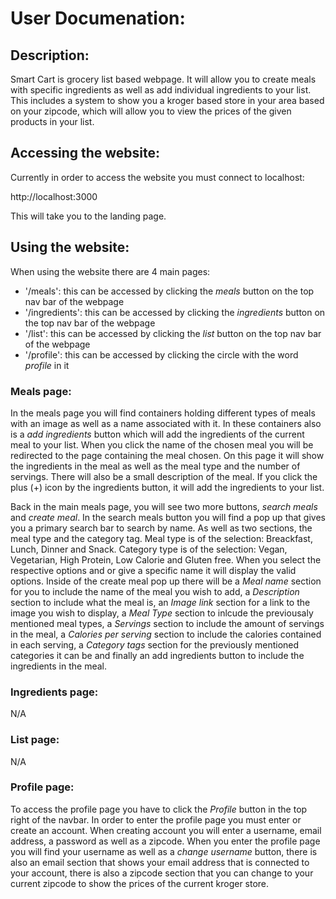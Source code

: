 # User Documenation:
## Description:
Smart Cart is grocery list based webpage. It will allow you to create meals with specific ingredients as well as add individual ingredients to your list. This includes a system to show you a kroger based store in your area based on your zipcode, which will allow you to view the prices of the given products in your list.

## Accessing the website:
Currently in order to access the website you must connect to localhost:

http://localhost:3000

This will take you to the landing page. 

## Using the website:
When using the website there are 4 main pages:
- '/meals': this can be accessed by clicking the *meals* button on the top nav bar of the webpage
- '/ingredients':  this can be accessed by clicking the *ingredients* button on the top nav bar of the webpage
- '/list': this can be accessed by clicking the *list* button on the top nav bar of the webpage
- '/profile': this can be accessed by clicking the circle with the word *profile* in it

### Meals page:
In the meals page you will find containers holding different types of meals with an image as well as a name associated with it. In these containers also is a *add ingredients* button which will add the ingredients of the current meal to your list. When you click the name of the chosen meal you will be redirected to the page containing the meal chosen. On this page it will show the ingredients in the meal as well as the meal type and the number of servings. There will also be a small description of the meal. If you click the plus (+) icon by the ingredients button, it will add the ingredients to your list. 

Back in the main meals page, you will see two more buttons, *search meals* and *create meal*. In the search meals button you will find a pop up that gives you a primary search bar to search by name. As well as two sections, the meal type and the category tag. Meal type is of the selection: Breackfast, Lunch, Dinner and Snack. Category type is of the selection: Vegan, Vegetarian, High Protein, Low Calorie and Gluten free. When you select the respective options and or give a specific name it will display the valid options. Inside of the create meal pop up there will be a *Meal name* section for you to include the name of the meal you wish to add, a *Description* section to include what the meal is, an *Image link* section for a link to the image you wish to display, a *Meal Type* section to inlcude the previousaly mentioned meal types, a *Servings* section to include the amount of servings in the meal, a *Calories per serving* section to include the calories contained in each serving, a *Category tags* section for the previously mentioned categories it can be and finally an add ingredients button to include the ingredients in the meal. 

### Ingredients page:
N/A

### List page:
N/A

### Profile page:
To access the profile page you have to click the *Profile* button in the top right of the navbar. In order to enter the profile page you must enter or create an account. When creating account you will enter a username, email address, a password as well as a zipcode. When you enter the profile page you will find your username as well as a *change username* button, there is also an email section that shows your email address that is connected to your account, there is also a zipcode section that you can change to your current zipcode to show the prices of the current kroger store. 